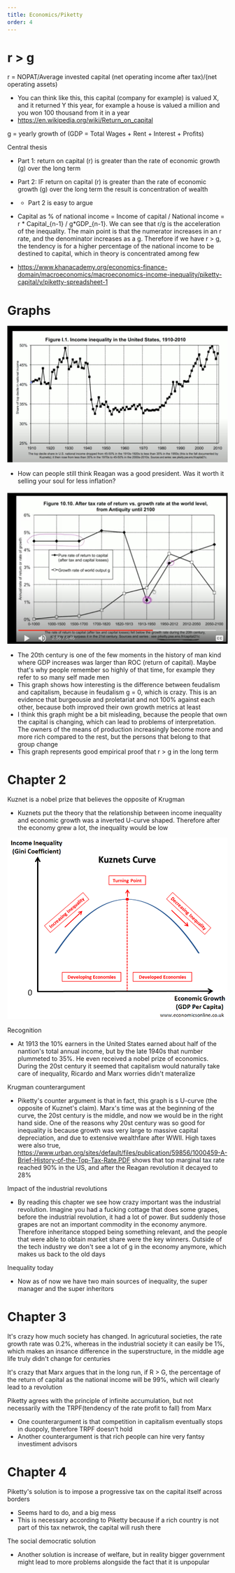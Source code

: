 ```yaml
---
title: Economics/Piketty
order: 4
---
```


# r > g


r = NOPAT/Average invested capital (net operating income after tax)/(net operating assets)
- You can think like this, this capital (company for example) is valued X, and it returned Y this year, for example a house is valued a million and you won 100 thousand from it in a year
- https://en.wikipedia.org/wiki/Return_on_capital

g = yearly growth of (GDP = Total Wages + Rent + Interest + Profits)

Central thesis
- Part 1: return on capital (r) is greater than the rate of economic growth (g) over the long term
- Part 2: IF return on capital (r) is greater than the rate of economic growth (g) over the long term the result is concentration of wealth
- - Part 2 is easy to argue

- Capital as % of national income = Income of capital / National income = r * Capital_{n-1} / g*GDP_{n-1}. We can see that r/g is the acceleration of the inequality. The main point is that the numerator increases in an r rate, and the denominator increases as a g. Therefore if we have r > g, the tendency is for a higher percentage of the national income to be destined to capital, which in theory is concentrated among few
- https://www.khanacademy.org/economics-finance-domain/macroeconomics/macroeconomics-income-inequality/piketty-capital/v/piketty-spreadsheet-1

 
# Graphs

![alt text](<Inncome inequality in US.png>)
- How can people still think Reagan was a good president. Was it worth it selling your soul for less inflation?

![alt text](<ROC VS GDP global.png>)
- The 20th century is one of the few moments in the history of man kind where GDP increases was larger than ROC (return of capital). Maybe that's why people remember so highly of that time, for example they refer to so many self made men
- This graph shows how interesting is the difference between feudalism and capitalism, because in feudalism g = 0, which is crazy. This is an evidence that burgeousie and proletariat and not 100% against each other, because both improved their own growth metrics at least
- I think this graph might be a bit misleading, because the people that own the capital is changing, which can lead to problems of interpretation. The owners of the means of production increasingly become more and more rich compared to the rest, but the persons that belong to that group change
- This graph represents good empirical proof that r > g in the long term

# Chapter 2

Kuznet is a nobel prize that believes the opposite of Krugman
- Kuznets put the theory that the relationship between income inequality and economic growth was a inverted U-curve shaped. Therefore after the economy grew a lot, the inequality would be low

![alt text](image.png)

Recognition
- At 1913 the 10% earners in the United States earned about half of the nantion's total annual income, but by the late 1940s that number plummeted to 35%. He even received a nobel prize of economics. During the 20st century it seemed that capitalism would naturally take care of inequality, Ricardo and Marx worries didn't materalize

Krugman counterargument
- Piketty's counter argument is that in fact, this graph is s U-curve (the opposite of Kuznet's claim). Marx's time was at the beginning of the curve, the 20st century is the middle, and now we would be in the right hand side. One of the reasons why 20st century was so good for inequality is because growth was very large to massive capital depreciation, and due to extensive wealthfare after WWII. High taxes were also true, https://www.urban.org/sites/default/files/publication/59856/1000459-A-Brief-History-of-the-Top-Tax-Rate.PDF shows that top marginal tax rate reached 90% in the US, and after the Reagan revolution it decayed to 28%

Impact of the industrial revolutions
- By reading this chapter we see how crazy important was the industrial revolution. Imagine you had a fucking cottage that does some grapes, before the industrial revolution, it had a lot of power. But suddenly those grapes are not an important commodity in the economy anymore. Therefore inheritance stopped being something relevant, and the people that were able to obtain market share were the key winners. Outside of the tech industry we don't see a lot of g in the economy anymore, which makes us back to the old days

Inequality today
- Now as of now we have two main sources of inequality, the super manager and the super inheritors


# Chapter 3

It's crazy how much society has changed. In agricutural societies, the rate growth rate was 0.2%, whereas in the industrial society it can easily be 1%, which makes an insance difference in the superstructure, in the middle age  life truly didn't change for centuries

It's crazy that Marx argues that in the long run, if R > G, the percentage of the return of capital as the national income will be 99%, which will clearly lead to a revolution

Piketty agrees with the principle of infinite accumulation, but not necessarily with the TRPF(tendency of the rate profit to fall) from Marx
- One counterargument is that competition in capitalism eventually stops in duopoly, therefore TRPF doesn't hold
- Another counterargument is that rich people can hire very fantsy investiment advisors

# Chapter 4

Piketty's solution is to impose a progressive tax on the capital itself across borders
- Seems hard to do, and a big mess
- This is necessary according to Piketty because if a rich country is not part of this tax netwrok, the capital will rush there

The social democratic solution
- Another solution is increase of welfare, but in reality bigger government might lead to more problems alongside the fact that it is unpopular